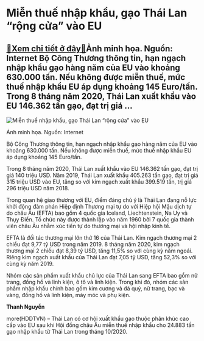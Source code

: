 Miễn thuế nhập khẩu, gạo Thái Lan “rộng cửa” vào EU
===================================================

[:gift:Xem chi tiết ở đây:gift:](https://hddtvn.com/mien-thue-nhap-khau-gao-thai-lan-rong-cua-vao-eu/)Ảnh minh họa. Nguồn: Internet Bộ Công Thương thông tin, hạn ngạch nhập khẩu gạo hàng năm của EU vào khoảng 630.000 tấn. Nếu không được miễn thuế, mức thuế nhập khẩu EU áp dụng khoảng 145 Euro/tấn. Trong 8 tháng năm 2020, Thái Lan xuất khẩu vào EU 146.362 tấn gạo, đạt trị giá …
-------------------------------------------------------------------------------------------------------------------------------------------------------------------------------------------------------------------------------------------------------------------------------------





![Miễn thuế nhập khẩu, gạo Thái Lan “rộng cửa” vào EU](https://haiquanonline.com.vn/stores/news_dataimages/thanhnt/102020/10/10/in_article/0001_gYo_thai_lan.jpg?rt=20201010100045 "Miễn thuế nhập khẩu, gạo Thái Lan “rộng cửa” vào EU")


Ảnh minh họa. Nguồn: Internet



Bộ Công Thương thông tin, hạn ngạch nhập khẩu gạo hàng năm của EU vào khoảng 630.000 tấn. Nếu không được miễn thuế, mức thuế nhập khẩu EU áp dụng khoảng 145 Euro/tấn.


Trong 8 tháng năm 2020, Thái Lan xuất khẩu vào EU 146.362 tấn gạo, đạt trị giá 140 triệu USD. Năm 2019, Thái Lan xuất khẩu 405.263 tấn gạo, đạt trị giá 315 triệu USD vào EU, tăng so với kim ngạch xuất khẩu 399.519 tấn, trị giá 296 triệu USD năm 2018.


Trong quan hệ giao thương với EU, điểm đáng chú ý là Thái Lan đang nỗ lực khởi động đàm phán Hiệp định Thương mại tự do với Hiệp hội Mậu dịch tự do châu Âu (EFTA) bao gồm 4 quốc gia Iceland, Liechtenstein, Na Uy và Thụy Điển. Tổ chức này được thành lập vào năm 1960 bởi 7 quốc gia thành viên châu Âu nhằm xúc tiến tự do thương mại và hội nhập kinh tế.


EFTA là đối tác thương mại lớn thứ 16 của Thái Lan. Kim ngạch thương mại 2 chiều đạt 9,77 tỷ USD trong năm 2019. 8 tháng năm 2020, kim ngạch thương mại 2 chiều đạt 8,39 tỷ USD, tăng 11,5% so với cùng kỳ năm ngoái. Riêng kim ngạch xuất khẩu của Thái Lan đạt 7,05 tỷ USD, tăng 52,3% so với cùng kỳ năm 2019.


Nhóm các sản phẩm xuất khẩu chủ lực của Thái Lan sang EFTA bao gồm nữ trang, đồng hồ và linh kiện, ô tô và linh kiện. Trong khi đó, nhóm các sản phẩm nhập khẩu chính bao gồm kim cương và đá quý, nữ trang, bạc và vàng, đồng hồ và linh kiện, máy móc và phụ kiện.




**Thanh Nguyễn**



more(HDDTVN) – Thái Lan có cơ hội xuất khẩu gạo thuộc phân khúc cao cấp vào EU sau khi Hội đồng châu Âu miễn thuế nhập khẩu cho 24.883 tấn gạo nhập khẩu từ Thái Lan trong tháng 10/2020.

